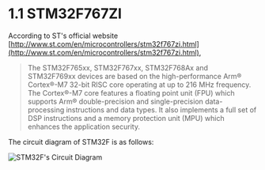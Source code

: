 # 1.1 STM32F767ZI

According to ST's official website [http://www.st.com/en/microcontrollers/stm32f767zi.html](http://www.st.com/en/microcontrollers/stm32f767zi.html),

> The STM32F765xx, STM32F767xx, STM32F768Ax and STM32F769xx devices are based on the high-performance Arm® Cortex®-M7 32-bit RISC core operating at up to 216 MHz frequency. The Cortex®-M7 core features a floating point unit (FPU) which supports Arm® double-precision and single-precision data-processing instructions and data types. It also implements a full set of DSP instructions and a memory protection unit (MPU) which enhances the application security.


The circuit diagram of STM32F is as follows:


![STM32F's Circuit Diagram](http://www.st.com/content/ccc/fragment/product_related/rpn_information/product_circuit_diagram/2f/74/3a/eb/6c/03/43/ad/bd_stm32f767xi_2mb.jpg/files/bd_stm32f767xi_2mb.jpg/_jcr_content/translations/en.bd_stm32f767xi_2mb.jpg)



